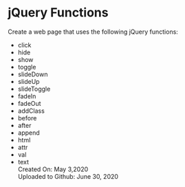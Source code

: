 # jQuery Functions
Create a web page that uses the following jQuery functions:
* click
* hide
* show
* toggle
* slideDown
* slideUp
* slideToggle
* fadeIn
* fadeOut
* addClass
* before
* after
* append
* html
* attr
* val
* text\
Created On: May 3,2020\
Uploaded to Github: June 30, 2020

